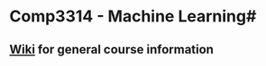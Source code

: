 # Comp3314 - Machine Learning#

## [Wiki](https://github.com/1iyiwei/comp3314/wiki) for general course information ##
